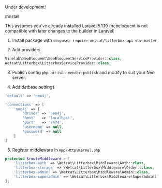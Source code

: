 Under development!

#install

This assumes you've already installed Laravel 5.1.19 (neoeloquent is not compatible with later changes to the builder in Laravel)

1. Install package with `composer require wetcat/litterbox-api dev-master`

2. Add providers

```php
Vinelab\NeoEloquent\NeoEloquentServiceProvider::class,
Wetcat\Litterbox\LitterboxServiceProvider::class,
```

3. Publish config `php artisan vendor:publish` and modify to suit your Neo server.

4. Add datbase settings

```php
'default' => 'neo4j',
```

```php
'connections' => [
    'neo4j' => [
        'driver' => 'neo4j',
        'host'   => 'localhost',
        'port'   => '7474',
        'username' => null,
        'password' => null
    ]
]
```

5. Register middleware in `App\Http\Kernel.php`

```php
protected $routeMiddleware = [
    'litterbox-auth' => \Wetcat\Litterbox\Middleware\Auth::class,
    'litterbox-storage' => \Wetcat\Litterbox\Middleware\Order::class,
    'litterbox-admin' => \Wetcat\Litterbox\Middleware\Admin::class,
    'litterbox-superadmin' => \Wetcat\Litterbox\Middleware\Superadmin::class,
];
```